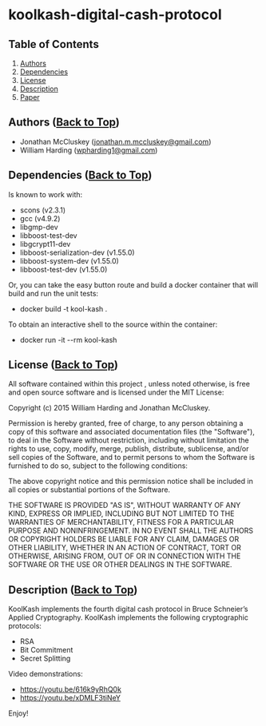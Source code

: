 <a name='Top'/>

koolkash-digital-cash-protocol
=======================

## Table of Contents
 1. [Authors](#Authors)
 2. [Dependencies](#Dependencies)
 3. [License](#License)
 4. [Description](#Description)
 5. [Paper](https://github.com/ToadRedCarp/koolkash-digital-cash-protocol/blob/master/HardingMcCluskey_KoolKash.pdf)

## <a name='Authors'/> Authors ([Back to Top](#Top))

 - Jonathan McCluskey (jonathan.m.mccluskey@gmail.com)
 - William Harding (wpharding1@gmail.com)

## <a name='Dependencies'/> Dependencies ([Back to Top](#Top))

Is known to work with:
- scons (v2.3.1)
- gcc (v4.9.2)
- libgmp-dev
- libboost-test-dev
- libgcrypt11-dev
- libboost-serialization-dev (v1.55.0)
- libboost-system-dev (v1.55.0)
- libboost-test-dev (v1.55.0)

Or, you can take the easy button route and build a docker container that will build and run the unit tests:
- docker build -t kool-kash .

To obtain an interactive shell to the source within the container:
- docker run -it --rm kool-kash

## <a name='License'/> License ([Back to Top](#Top))

All software contained within this project , unless noted otherwise, is
free and open source software and is licensed under the MIT License:

Copyright (c) 2015 William Harding and Jonathan McCluskey.

Permission is hereby granted, free of charge, to any person obtaining 
a copy of this software and associated documentation files (the "Software"),
to deal in the Software without restriction, including without limitation 
the rights to use, copy, modify, merge, publish, distribute, sublicense, 
and/or sell copies of the Software, and to permit persons to whom the 
Software is furnished to do so, subject to the following conditions:

The above copyright notice and this permission notice shall be included in
all copies or substantial portions of the Software.

THE SOFTWARE IS PROVIDED "AS IS", WITHOUT WARRANTY OF ANY KIND, EXPRESS OR 
IMPLIED, INCLUDING BUT NOT LIMITED TO THE WARRANTIES OF MERCHANTABILITY, 
FITNESS FOR A PARTICULAR PURPOSE AND NONINFRINGEMENT. IN NO EVENT SHALL THE 
AUTHORS OR COPYRIGHT HOLDERS BE LIABLE FOR ANY CLAIM, DAMAGES OR OTHER 
LIABILITY, WHETHER IN AN ACTION OF CONTRACT, TORT OR OTHERWISE, ARISING FROM, 
OUT OF OR IN CONNECTION WITH THE SOFTWARE OR THE USE OR OTHER DEALINGS IN THE 
SOFTWARE.

## <a name='Description'/> Description ([Back to Top](#Top))

KoolKash implements the fourth digital cash protocol in Bruce Schneier’s Applied Cryptography.  KoolKash implements the following cryptographic protocols:
- RSA
- Bit Commitment
- Secret Splitting

Video demonstrations:
- https://youtu.be/616k9yRhQ0k
- https://youtu.be/xDMLF3tiNeY

Enjoy!
